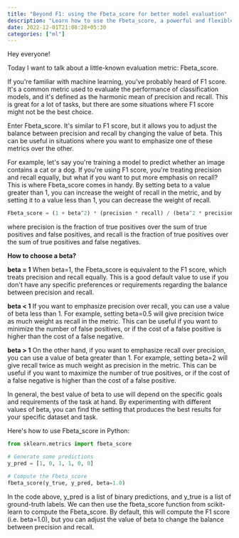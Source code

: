 ```yaml
---
title: "Beyond F1: using the Fbeta_score for better model evaluation"
description: "Learn how to use the Fbeta_score, a powerful and flexible evaluation metric for classification tasks that allows the user to adjust the balance between precision and recall."
date: 2022-12-01T21:08:28+05:30
categories: ["ml"]
---
```


Hey everyone!

Today I want to talk about a little-known evaluation metric: Fbeta_score.

If you're familiar with machine learning, you've probably heard of F1 score. It's a common metric used to evaluate the performance of classification models, and it's defined as the harmonic mean of precision and recall. This is great for a lot of tasks, but there are some situations where F1 score might not be the best choice.

Enter Fbeta_score. It's similar to F1 score, but it allows you to adjust the balance between precision and recall by changing the value of beta. This can be useful in situations where you want to emphasize one of these metrics over the other.

For example, let's say you're training a model to predict whether an image contains a cat or a dog. If you're using F1 score, you're treating precision and recall equally, but what if you want to put more emphasis on recall? This is where Fbeta_score comes in handy. By setting beta to a value greater than 1, you can increase the weight of recall in the metric, and by setting it to a value less than 1, you can decrease the weight of recall.

```python
Fbeta_score = (1 + beta^2) * (precision * recall) / (beta^2 * precision + recall)
```

where precision is the fraction of true positives over the sum of true positives and false positives, and recall is the fraction of true positives over the sum of true positives and false negatives.

**How to choose a beta?**

**beta = 1**
When beta=1, the Fbeta_score is equivalent to the F1 score, which treats precision and recall equally. This is a good default value to use if you don't have any specific preferences or requirements regarding the balance between precision and recall.

**beta < 1**
If you want to emphasize precision over recall, you can use a value of beta less than 1. For example, setting beta=0.5 will give precision twice as much weight as recall in the metric. This can be useful if you want to minimize the number of false positives, or if the cost of a false positive is higher than the cost of a false negative.

**beta > 1**
On the other hand, if you want to emphasize recall over precision, you can use a value of beta greater than 1. For example, setting beta=2 will give recall twice as much weight as precision in the metric. This can be useful if you want to maximize the number of true positives, or if the cost of a false negative is higher than the cost of a false positive.

In general, the best value of beta to use will depend on the specific goals and requirements of the task at hand. By experimenting with different values of beta, you can find the setting that produces the best results for your specific dataset and task.

Here's how to use Fbeta_score in Python:

```python
from sklearn.metrics import fbeta_score

# Generate some predictions
y_pred = [1, 0, 1, 1, 0, 0]

# Compute the Fbeta_score
fbeta_score(y_true, y_pred, beta=1.0)
```

In the code above, y_pred is a list of binary predictions, and y_true is a list of ground-truth labels. We can then use the fbeta_score function from scikit-learn to compute the Fbeta_score. By default, this will compute the F1 score (i.e. beta=1.0), but you can adjust the value of beta to change the balance between precision and recall.
